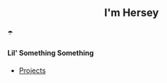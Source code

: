 <h2 align="center">I'm Hersey</h2>

☂️ 

#### Lil' Something Something
- [Projects](https://github.com/herseyy/herseyy/blob/main/projects.md)
